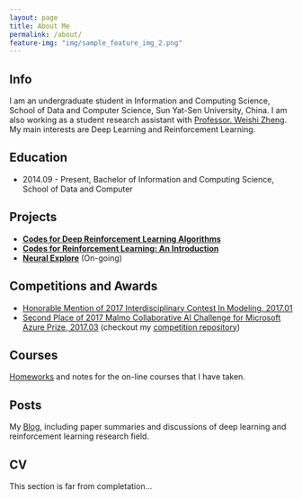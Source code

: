 ```yaml
---
layout: page
title: About Me
permalink: /about/
feature-img: "img/sample_feature_img_2.png"
---
```


## Info
 I am an undergraduate student in Information and Computing Science, School of Data and Computer Science, Sun Yat-Sen University, China. I am also working as a student research assistant with [Professor. Weishi Zheng](http://isee.sysu.edu.cn/~zhwshi/). My main interests are Deep Learning and Reinforcement Learning.

## Education
- 2014.09 - Present, Bachelor of Information and Computing Science, School of Data and Computer

## Projects
- [**Codes for Deep Reinforcement Learning Algorithms**](https://github.com/Alexbanana19/deep-reinforcement-learning)
- [**Codes for Reinforcement Learning: An Introduction**](https://github.com/Alexbanana19/Reinforcement-Learning-An-Introduction)
- [**Neural Explore**](https://github.com/importsysu/Neural-Architecture-Search) (On-going)


## Competitions and Awards
- [Honorable Mention of 2017 Interdisciplinary Contest In Modeling, 2017.01](http://www.comap-math.com/mcm/2017Certs/55021.pdf)
- [Second Place of 2017 Malmo Collaborative AI Challenge for Microsoft Azure Prize, 2017.03](https://www.microsoft.com/en-us/research/blog/malmo-collaborative-ai-challenge-winners/) (checkout my [competition repository](https://github.com/importsysu/malmochallenge))

## Courses
[Homeworks](https://github.com/Alexbanana19/Homework) and notes for the on-line courses that I have taken.

## Posts
My [Blog](https://alexbanana19.github.io), including paper summaries and discussions of deep learning and reinforcement learning research field.

## CV
This section is far from completation...
